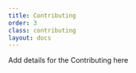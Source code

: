 ```yaml
---
title: Contributing
order: 3
class: contributing
layout: docs
---
```


Add details for the Contributing here

